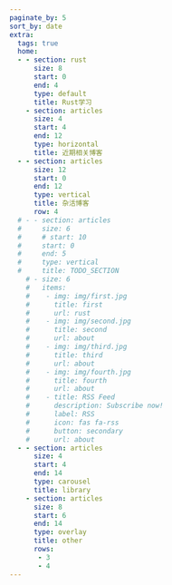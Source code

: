 ```yaml
---
paginate_by: 5
sort_by: date
extra:
  tags: true
  home:
  - - section: rust
      size: 8
      start: 0
      end: 4
      type: default
      title: Rust学习
    - section: articles
      size: 4
      start: 4
      end: 12
      type: horizontal
      title: 近期相关博客
  - - section: articles
      size: 12 
      start: 0
      end: 12
      type: vertical
      title: 杂活博客
      row: 4
  # - - section: articles
  #     size: 6
  #     # start: 10
  #     start: 0
  #     end: 5
  #     type: vertical
  #     title: TODO_SECTION
    # - size: 6
    #   items: 
    #    - img: img/first.jpg
    #      title: first
    #      url: rust
    #    - img: img/second.jpg
    #      title: second
    #      url: about
    #    - img: img/third.jpg
    #      title: third
    #      url: about
    #    - img: img/fourth.jpg
    #      title: fourth
    #      url: about
    #    - title: RSS Feed
    #      description: Subscribe now!
    #      label: RSS
    #      icon: fas fa-rss
    #      button: secondary
    #      url: about
  - - section: articles
      size: 4
      start: 4
      end: 14
      type: carousel
      title: library
    - section: articles
      size: 8
      start: 6
      end: 14
      type: overlay 
      title: other
      rows:
       - 3
       - 4
---
```


